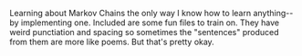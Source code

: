 Learning about Markov Chains the only way I know how to learn anything--by implementing one. Included are some fun files to train on. They have weird punctiation and spacing so sometimes the "sentences" produced from them are more like poems. But that's pretty okay.
